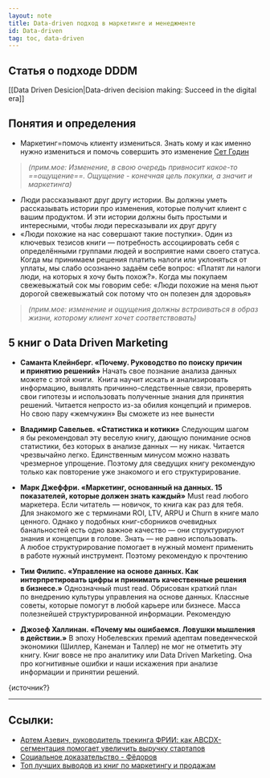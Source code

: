 ```yaml
---
layout: note
title: Data-driven подход в маркетинге и менеджменте
id: Data-driven
tag: toc, data-driven
---
```


## Статья о подходе DDDM
[[Data Driven Desicion|Data-driven decision making: Succeed in the digital era]]


## Понятия и определения
- Маркетинг=помочь клиенту измениться. Знать кому и как именно нужно измениться и помочь совершить это изменение [Сет Годин](https://zamesin.ru/books-this-is-marketing)
>*(прим.мое: Изменение, в свою очередь привносит какое-то ==ощущение==. Ощущение - конечная цель покупки, а значит и маркетинга)*
- Люди рассказывают друг другу истории. Вы должны уметь рассказывать истории про изменения, которые получит клиент с вашим продуктом. И эти истории должны быть простыми и интересными, чтобы люди пересказывали их друг другу
- «Люди похожие на нас совершают такие поступки». Один из ключевых тезисов книги — потребность ассоциировать себя с определёнными группами людей и восприятие нами своего статуса. Когда мы принимаем решения платить налоги или уклоняться от уплаты, мы слабо осознанно задаём себе вопрос: «Платят ли налоги люди, на которых я хочу быть похож?». Когда мы покупаем свежевыжатый сок мы говорим себе: «Люди похожие на меня пьют дорогой свежевыжатый сок потому что он полезен для здоровья»
>*(прим.мое: изменение и ощущения должны встраиваться в образ жизни, которому клиент хочет соответствовать)*


## 5 книг о Data Driven Marketing

- **Саманта Клейнберг. «Почему. Руководство по поиску причин и принятию решений»**
Начать свое познание анализа данных можете с этой книги.  Книга научит искать и анализировать информацию, выявлять причинно-следственные связи, проверять свои гипотезы и использовать полученные знания для принятия решений. Читается непросто из-за обилия концепций и примеров. Но свою пару «жемчужин» Вы сможете из нее вынести

- **Владимир Савельев. «Статистика и котики»**
Следующим шагом я бы рекомендовал эту веселую книгу, дающую понимание основ статистики, без которых в анализе данных — ну никак. Читается чрезвычайно легко. Единственным минусом можно назвать чрезмерное упрощение. Поэтому для сведущих книгу рекомендую только как повторение уже знакомого и его структурирование.

- **Марк Джеффри. «Маркетинг, основанный на данных. 15 показателей, которые должен знать каждый»**
Must read любого маркетера. Если читатель — новичок, то книга как раз для тебя. Для знакомого же с терминами ROI, LTV, ARPU и Churn в книге мало ценного. Однако у подобных книг-сборников очевидных банальностей есть одно важное качество — они структурируют знания и концепции в голове. Знать — не равно использовать. А любое структурирование помогает в нужный момент применить в работе нужный инструмент. Поэтому рекомендую к прочтению

- **Тим Филипс. «Управление на основе данных. Как интерпретировать цифры и принимать качественные решения в бизнесе.»**
Однозначный must read. Обрисован краткий план по внедрению культуры управления на основе данных. Классные советы, которые помогут в любой карьере или бизнесе. Масса полезнейшей структурированной информации. Рекомендую

- **Джозеф Халлинан. «Почему мы ошибаемся. Ловушки мышления в действии.»**
В эпоху Нобелевских премий адептам поведенческой экономики (Шиллер, Канеман и Таллер) не мог не отметить эту книгу. Книг вовсе не про аналитику или Data Driven Marketing. Она про когнитивные ошибки и наши искажения при анализе информации и принятии решений.

{источник?}


---
## Ссылки:
- [Артем Азевич, руководитель трекинга ФРИИ: как ABCDX-сегментация помогает увеличить выручку стартапов](https://www.youtube.com/watch?v=cvDoyChlaCo)
- [Социальное доказательство - Фёдоров](https://fdrv.me/socialnoe-dokazatelstvo/)
- [Топ лучших выводов из книг по маркетингу и продажам](https://knigli.ru/marketing-i-prodazhi/)
